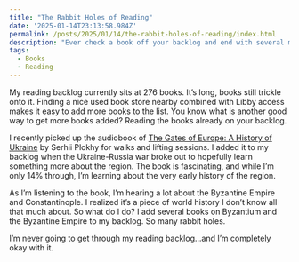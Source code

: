 ```yaml
---
title: "The Rabbit Holes of Reading"
date: '2025-01-14T23:13:58.984Z'
permalink: /posts/2025/01/14/the-rabbit-holes-of-reading/index.html
description: "Ever check a book off your backlog and end with several more books on your backlog after?"
tags:
  - Books
  - Reading
---
```

My reading backlog currently sits at 276 books. It’s long, books still trickle onto it. Finding a nice used book store nearby combined with Libby access makes it easy to add more books to the list. You know what is another good way to get more books added? Reading the books already on your backlog.
<!-- excerpt -->

I recently picked up the audiobook of [The Gates of Europe: A History of Ukraine](https://bookshop.org/p/books/the-gates-of-europe-a-history-of-ukraine-serhii-plokhy/15228399?ean=9781541675643) by Serhii Plokhy for walks and lifting sessions. I added it to my backlog when the Ukraine-Russia war broke out to hopefully learn something more about the region. The book is fascinating, and while I’m only 14% through, I’m learning about the very early history of the region.

As I’m listening to the book, I’m hearing a lot about the Byzantine Empire and Constantinople. I realized it’s a piece of world history I don’t know all that much about. So what do I do? I add several books on Byzantium and the Byzantine Empire to my backlog. So many rabbit holes.

I’m never going to get through my reading backlog...and I’m completely okay with it.